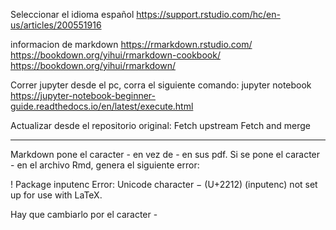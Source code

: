 Seleccionar el idioma español
https://support.rstudio.com/hc/en-us/articles/200551916


informacion de markdown
https://rmarkdown.rstudio.com/
https://bookdown.org/yihui/rmarkdown-cookbook/
https://bookdown.org/yihui/rmarkdown/


Correr jupyter desde el pc, corra el siguiente comando:
jupyter notebook
https://jupyter-notebook-beginner-guide.readthedocs.io/en/latest/execute.html


Actualizar desde el repositorio original:
Fetch upstream
Fetch and merge



--------------------------


Markdown pone el caracter - en vez de - en sus pdf. Si se pone el caracter - en el archivo Rmd, genera el siguiente error:

! Package inputenc Error: Unicode character − (U+2212)
(inputenc)                not set up for use with LaTeX.

Hay que cambiarlo por el caracter -